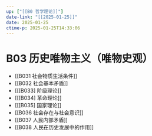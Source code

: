 ```yaml
---
up: ["[[B0 哲学理论]]"]
date-link: "[[2025-01-25]]"
date: 2025-01-25
ctime-p: 2025-01-25T14:33:06
---
```


# B03 历史唯物主义（唯物史观）

- [[B031 社会物质生活条件]]
- [[B032 社会基本矛盾]]
- [[[B033] 阶级理论]]
- [[[B034] 革命理论]]
- [[[B035] 国家理论]]
- [[B036 社会存在与社会意识]]
- [[B037 人民内部矛盾]]
- [[B038 人民在历史发展中的作用]]
